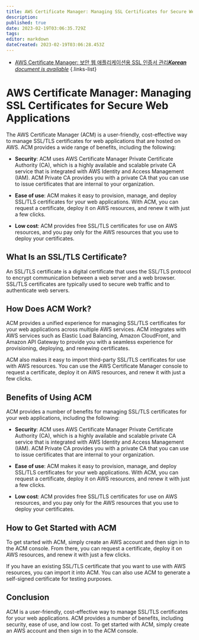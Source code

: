 ```yaml
---
title: AWS Certificate Manager: Managing SSL Certificates for Secure Web Applications
description: 
published: true
date: 2023-02-19T03:06:35.729Z
tags: 
editor: markdown
dateCreated: 2023-02-19T03:06:28.453Z
---
```


- [AWS Certificate Manager: 보안 웹 애플리케이션용 SSL 인증서 관리***Korean** document is available*](/ko/Knowledge-base/Cloud/aws-certificate-manager-managing-ssl-certificates-for-secure-web-applications)
{.links-list}


# AWS Certificate Manager: Managing SSL Certificates for Secure Web Applications

The AWS Certificate Manager (ACM) is a user-friendly, cost-effective way to manage SSL/TLS certificates for web applications that are hosted on AWS. ACM provides a wide range of benefits, including the following:

- **Security**: ACM uses AWS Certificate Manager Private Certificate Authority (CA), which is a highly available and scalable private CA service that is integrated with AWS Identity and Access Management (IAM). ACM Private CA provides you with a private CA that you can use to issue certificates that are internal to your organization.

- **Ease of use**: ACM makes it easy to provision, manage, and deploy SSL/TLS certificates for your web applications. With ACM, you can request a certificate, deploy it on AWS resources, and renew it with just a few clicks.

- **Low cost**: ACM provides free SSL/TLS certificates for use on AWS resources, and you pay only for the AWS resources that you use to deploy your certificates.

## What Is an SSL/TLS Certificate?

An SSL/TLS certificate is a digital certificate that uses the SSL/TLS protocol to encrypt communication between a web server and a web browser. SSL/TLS certificates are typically used to secure web traffic and to authenticate web servers.

## How Does ACM Work?

ACM provides a unified experience for managing SSL/TLS certificates for your web applications across multiple AWS services. ACM integrates with AWS services such as Elastic Load Balancing, Amazon CloudFront, and Amazon API Gateway to provide you with a seamless experience for provisioning, deploying, and renewing certificates.

ACM also makes it easy to import third-party SSL/TLS certificates for use with AWS resources. You can use the AWS Certificate Manager console to request a certificate, deploy it on AWS resources, and renew it with just a few clicks.

## Benefits of Using ACM

ACM provides a number of benefits for managing SSL/TLS certificates for your web applications, including the following:

- **Security**: ACM uses AWS Certificate Manager Private Certificate Authority (CA), which is a highly available and scalable private CA service that is integrated with AWS Identity and Access Management (IAM). ACM Private CA provides you with a private CA that you can use to issue certificates that are internal to your organization.

- **Ease of use**: ACM makes it easy to provision, manage, and deploy SSL/TLS certificates for your web applications. With ACM, you can request a certificate, deploy it on AWS resources, and renew it with just a few clicks.

- **Low cost**: ACM provides free SSL/TLS certificates for use on AWS resources, and you pay only for the AWS resources that you use to deploy your certificates.

## How to Get Started with ACM

To get started with ACM, simply create an AWS account and then sign in to the ACM console. From there, you can request a certificate, deploy it on AWS resources, and renew it with just a few clicks.

If you have an existing SSL/TLS certificate that you want to use with AWS resources, you can import it into ACM. You can also use ACM to generate a self-signed certificate for testing purposes.

## Conclusion

ACM is a user-friendly, cost-effective way to manage SSL/TLS certificates for your web applications. ACM provides a number of benefits, including security, ease of use, and low cost. To get started with ACM, simply create an AWS account and then sign in to the ACM console.